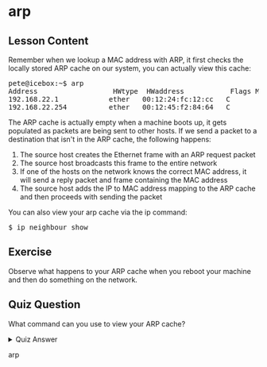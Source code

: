 # arp

## Lesson Content

Remember when we lookup a MAC address with ARP, it first checks the locally stored ARP cache on our system, you can actually view this cache: 

<pre>
pete@icebox:~$ arp
Address                  HWtype  HWaddress           Flags Mask            Iface
192.168.22.1            ether   00:12:24:fc:12:cc   C                     eth0
192.168.22.254          ether   00:12:45:f2:84:64   C                     eth0
</pre>

The ARP cache is actually empty when a machine boots up, it gets populated as packets are being sent to other hosts. If we send a packet to a destination that isn't in the ARP cache, the following happens:

<ol>
<li>The source host creates the Ethernet frame with an ARP request packet</li>
<li>The source host broadcasts this frame to the entire network</li>
<li>If one of the hosts on the network knows the correct MAC address, it will send a reply packet and frame containing the MAC address</li>
<li>The source host adds the IP to MAC address mapping to the ARP cache and then proceeds with sending the packet</li>
</ol>

You can also view your arp cache via the ip command:

<pre>
$ ip neighbour show
</pre>


## Exercise

Observe what happens to your ARP cache when you reboot your machine and then do something on the network.

## Quiz Question

What command can you use to view your ARP cache?

<details>
    <summary>Quiz Answer</summary>
</details>

arp
